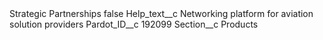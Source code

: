 <?xml version="1.0" encoding="UTF-8"?>
<CustomMetadata xmlns="http://soap.sforce.com/2006/04/metadata" xmlns:xsi="http://www.w3.org/2001/XMLSchema-instance" xmlns:xsd="http://www.w3.org/2001/XMLSchema">
    <label>Strategic Partnerships</label>
    <protected>false</protected>
    <values>
        <field>Help_text__c</field>
        <value xsi:type="xsd:string">Networking platform for aviation solution providers</value>
    </values>
    <values>
        <field>Pardot_ID__c</field>
        <value xsi:type="xsd:string">192099</value>
    </values>
    <values>
        <field>Section__c</field>
        <value xsi:type="xsd:string">Products</value>
    </values>
</CustomMetadata>
